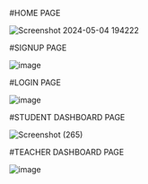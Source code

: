 #HOME PAGE 

![Screenshot 2024-05-04 194222](https://github.com/ASP124/EduConnect/assets/86464479/ced86452-8c80-4111-b075-7c31d3c9580b)

#SIGNUP PAGE

![image](https://github.com/ASP124/EduConnect/assets/86464479/5640b0f9-7e29-4385-b323-0a9c83008e3c)

#LOGIN PAGE

![image](https://github.com/ASP124/EduConnect/assets/86464479/9d5e5321-8b48-4cfb-8237-6bdca1f1cc53)

#STUDENT DASHBOARD PAGE 

![Screenshot (265)](https://github.com/ASP124/EduConnect/assets/86464479/2b855eba-fe47-444f-8d8f-8251f253d310)

#TEACHER DASHBOARD PAGE

![image](https://github.com/ASP124/EduConnect/assets/86464479/c2a54c70-33f9-4bf5-bc78-ae0326578e93)
